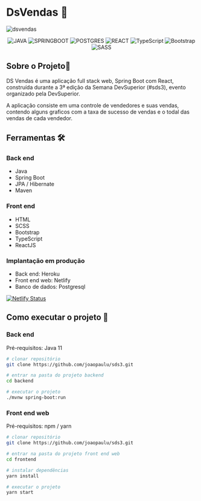 # DsVendas 📑

![dsvendas](https://user-images.githubusercontent.com/66692428/117569898-3a0a3180-b09e-11eb-8a3d-bb67ec84d455.gif)

<p align="center">
<img alt="JAVA" src="https://img.shields.io/badge/-Java-007396?style=flat-square&logo=java"/>
<img alt="SPRINGBOOT" src="https://img.shields.io/badge/-Spring-6DB33F?style=flat-square&logo=spring&logoColor=white"/>
<img alt="POSTGRES" src="https://img.shields.io/badge/-Postgresql-336791.svg?&style=flat-square&logo=postgresql&logoColor=white"/>

<img alt="REACT" src="https://img.shields.io/badge/-React%20-%2320232a.svg?&style=flat-square&logo=react&logoColor=%2361DAFB"/>
<img alt="TypeScript" src="https://img.shields.io/badge/-Typescript%20-%23007ACC.svg?&style=flat-square&logo=typescript&logoColor=white"/>
<img alt="Bootstrap" src="https://img.shields.io/badge/-Bootstrap-563D7C?style=flat-square&logo=bootstrap&logoColor=white"/>
<img alt="SASS" src="https://img.shields.io/badge/-Sass-CC6699?style=flat-square&logo=sass&logoColor=white"/>
</p>

## Sobre o Projeto📖

DS Vendas é uma aplicação full stack web, Spring Boot com React, construída durante a 3ª edição da Semana DevSuperior (#sds3), evento organizado pela DevSuperior.

A aplicação consiste em uma controle de vendedores e suas vendas, contendo alguns graficos com a taxa de sucesso
de vendas e o todal das vendas de cada vendedor.

## Ferramentas 🛠

### Back end

- Java
- Spring Boot
- JPA / Hibernate
- Maven

### Front end

 - HTML 
 - SCSS
 - Bootstrap 
 - TypeScript
 - ReactJS

### Implantação em produção

 - Back end: Heroku
 - Front end web: Netlify
 - Banco de dados: Postgresql
 
 [![Netlify Status](https://api.netlify.com/api/v1/badges/1fd8124c-97fd-4b53-abb9-f3ed74756794/deploy-status)](https://app.netlify.com/sites/igti-github-search/deploys)

## Como executar o projeto :rocket:

### Back end
Pré-requisitos: Java 11

```bash
# clonar repositório
git clone https://github.com/joaopaulu/sds3.git

# entrar na pasta do projeto backend
cd backend

# executar o projeto
./mvnw spring-boot:run
```

### Front end web
Pré-requisitos: npm / yarn

```bash
# clonar repositório
git clone https://github.com/joaopaulu/sds3.git

# entrar na pasta do projeto front end web
cd frontend

# instalar dependências
yarn install

# executar o projeto
yarn start
```


